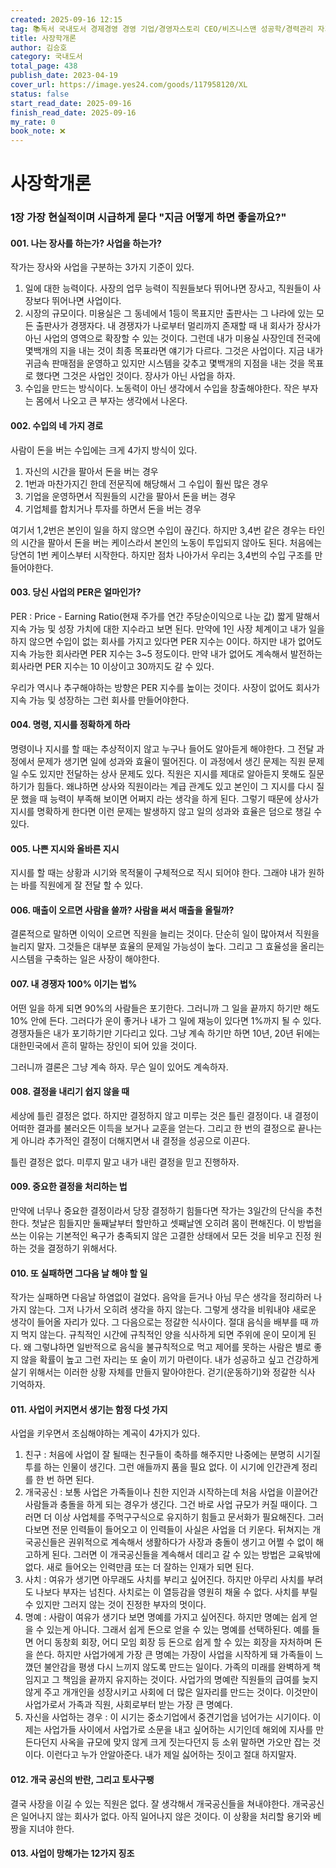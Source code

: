 ```yaml
---
created: 2025-09-16 12:15
tag: 📚독서 국내도서 경제경영 경영 기업/경영자스토리 CEO/비즈니스맨 성공학/경력관리 자기계발
title: 사장학개론
author: 김승호
category: 국내도서
total_page: 438
publish_date: 2023-04-19
cover_url: https://image.yes24.com/goods/117958120/XL
status: false
start_read_date: 2025-09-16
finish_read_date: 2025-09-16
my_rate: 0
book_note: ❌
---
```

# 사장학개론
### 1장 가장 현실적이며 시급하게 묻다 "지금 어떻게 하면 좋을까요?"
#### 001. 나는 장사를 하는가? 사업을 하는가?
작가는 장사와 사업을 구분하는 3가지 기준이 있다. 
1. 일에 대한 능력이다. 사장의 업무 능력이 직원들보다 뛰어나면 장사고, 직원들이 사장보다 뛰어나면 사업이다.
2. 시장의 규모이다. 미용실은 그 동네에서 1등이 목표지만 출판사는 그 나라에 있는 모든 출판사가 경쟁자다. 내 경쟁자가 나로부터 멀리까지 존재할 때 내 회사가 장사가 아닌 사업의 영역으로 확장할 수 있는 것이다. 그런데 내가 미용실 사장인데 전국에 몇백개의 지을 내는 것이 최종 목표라면 얘기가 다르다. 그것은 사업이다. 지금 내가 귀금속 판매점을 운영하고 있지만 시스템을 갖추고 몇백개의 지점을 내는 것을 목표로 했다면 그것은 사업인 것이다. 장사가 아닌 사업을 하자.
3. 수입을 만드는 방식이다. 노동력이 아닌 생각에서 수입을 창출해야한다. 작은 부자는 몸에서 나오고 큰 부자는 생각에서 나온다.

#### 002. 수입의 네 가지 경로
사람이 돈을 버는 수입에는 크게 4가지 방식이 있다.
1. 자신의 시간을 팔아서 돈을 버는 경우
2. 1번과 마찬가지긴 한데 전문직에 해당해서 그 수입이 훨씬 많은 경우
3. 기업을 운영하면서 직원들의 시간을 팔아서 돈을 버는 경우
4. 기업체를 합치거나 투자를 하면서 돈을 버는 경우

여기서 1,2번은 본인이 일을 하지 않으면 수입이 끊긴다. 하지만 3,4번 같은 경우는 타인의 시간을 팔아서 돈을 버는 케이스라서 본인의 노동이 투입되지 않아도 된다. 처음에는 당연히 1번 케이스부터 시작한다. 하지만 점차 나아가서 우리는 3,4번의 수입 구조를 만들어야한다.

#### 003. 당신 사업의 PER은 얼마인가?
PER : Price - Earning Ratio(현재 주가를 연간 주당순이익으로 나눈 값)
짧게 말해서 지속 가능 및 성장 가치에 대한 지수라고 보면 된다. 만약에 1인 사장 체계이고 내가 일을 하지 않으면 수입이 없는 회사를 가지고 있다면 PER 지수는 0이다. 하지만 내가 없어도 지속 가능한 회사라면 PER 지수는 3~5 정도이다. 만약 내가 없어도 계속해서 발전하는 회사라면 PER 지수는 10 이상이고 30까지도 갈 수 있다.

우리가 역시나 추구해야하는 방향은 PER 지수를 높이는 것이다. 사장이 없어도 회사가 지속 가능 및 성장하는 그런 회사를 만들어야한다.

#### 004. 명령, 지시를 정확하게 하라
명령이나 지시를 할 때는 추상적이지 않고 누구나 들어도 알아듣게 해야한다. 그 전달 과정에서 문제가 생기면 일에 성과와 효율이 떨어진다. 이 과정에서 생긴 문제는 직원 문제일 수도 있지만 전달하는 상사 문제도 있다. 직원은 지시를 제대로 알아듣지 못해도 질문하기가 힘들다. 왜냐하면 상사와 직원이라는 계급 관계도 있고 본인이 그 지시를 다시 질문 했을 때 능력이 부족해 보이면 어쩌지 라는 생각을 하게 된다. 그렇기 때문에 상사가 지시를 명확하게 한다면 이런 문제는 발생하지 않고 일의 성과와 효율은 덤으로 챙길 수 있다.

#### 005. 나쁜 지시와 올바른 지시
지시를 할 때는 상황과 시기와 목적물이 구체적으로 직시 되어야 한다. 그래야 내가 원하는 바를 직원에게 잘 전달 할 수 있다.

#### 006. 매출이 오르면 사람을 쓸까? 사람을 써서 매출을 올릴까?
결론적으로 말하면 이익이 오르면 직원을 늘리는 것이다. 단순히 일이 많아져서 직원을 늘리지 말자. 그것들은 대부분 효율의 문제일 가능성이 높다. 그리고 그 효율성을 올리는 시스템을 구축하는 일은 사장이 해야한다.

#### 007. 내 경쟁자 100% 이기는 법%
어떤 일을 하게 되면 90%의 사람들은 포기한다. 그러니까 그 일을 끝까지 하기만 해도 10% 안에 든다. 그러다가 운이 좋거나 내가 그 일에 재능이 있다면 1%까지 될 수 있다. 경쟁자들은 내가 포기하기만 기다리고 있다. 그냥 계속 하기만 하면 10년, 20년 뒤에는 대한민국에서 흔히 말하는 장인이 되어 있을 것이다.

그러니까 결론은 그냥 계속 하자. 무슨 일이 있어도 계속하자.

#### 008. 결정을 내리기 쉽지 않을 때
세상에 틀린 결정은 없다. 하지만 결정하지 않고 미루는 것은 틀린 결정이다. 내 결정이 어떠한 결과를 불러오든 이득을 보거나 교훈을 얻는다. 그리고 한 번의 결정으로 끝나는게 아니라 추가적인 결정이 더해지면서 내 결정을 성공으로 이끈다. 

틀린 결정은 없다. 미루지 말고 내가 내린 결정을 믿고 진행하자.

#### 009. 중요한 결정을 처리하는 법
만약에 너무나 중요한 결정이라서 당장 결정하기 힘들다면 작가는 3일간의 단식을 추천한다. 첫날은 힘들지만 둘째날부터 할만하고 셋째날엔 오히려 몸이 편해진다. 이 방법을 쓰는 이유는 기본적인 욕구가 충족되지 않은 고결한 상태에서 모든 것을 비우고 진정 원하는 것을 결정하기 위해서다.

#### 010. 또 실패하면 그다음 날 해야 할 일
작가는 실패하면 다음날 하염없이 걸었다. 음악을 듣거나 아님 무슨 생각을 정리하러 나가지 않는다. 그저 나가서 오히려 생각을 하지 않는다. 그렇게 생각을 비워내야 새로운 생각이 들어올 자리가 있다. 그 다음으로는 정갈한 식사이다. 절대 음식을 배부를 때 까지 먹지 않는다. 규칙적인 시간에 규칙적인 양을 식사하게 되면 주위에 운이 모이게 된다. 왜 그렇냐하면 일반적으로 음식을 불규칙적으로 먹고 제어를 못하는 사람은 별로 좋지 않을 확률이 높고 그런 자리는 또 술이 끼기 마련이다. 내가 성공하고 싶고 건강하게 살기 위해서는 이러한 상황 자체를 만들지 말아야한다. 걷기(운동하기)와 정갈한 식사 기억하자.

#### 011. 사업이 커지면서 생기는 함정 다섯 가지
사업을 키우면서 조심해야하는 계곡이 4가지가 있다.
1. 친구 : 처음에 사업이 잘 될때는 친구들이 축하를 해주지만 나중에는 분명히 시기질투를 하는 인물이 생긴다. 그런 애들까지 품을 필요 없다. 이 시기에 인간관계 정리를 한 번 하면 된다.
2. 개국공신 : 보통 사업은 가족들이나 친한 지인과 시작하는데 처음 사업을 이끌어간 사람들과 충돌을 하게 되는 경우가 생긴다. 그건 바로 사업 규모가 커질 때이다. 그러면 더 이상 사업체를 주먹구구식으로 유지하기 힘들고 문서화가 필요해진다. 그러다보면 전문 인력들이 들어오고 이 인력들이 사실은 사업을 더 키운다. 뒤쳐지는 개국공신들은 권위적으로 계속해서 생활하다가 사장과 충돌이 생기고 어쩔 수 없이 해고하게 된다. 그러면 이 개국공신들을 계속해서 데리고 갈 수 있는 방법은 교육밖에 없다. 새로 들어오는 인력만큼 또는 더 잘하는 인재가 되면 된다.
3. 사치 : 여유가 생기면 아무래도 사치를 부리고 싶어진다. 하지만 아무리 사치를 부려도 나보다 부자는 넘친다. 사치로는 이 열등감을 영원히 채울 수 없다. 사치를 부릴 수 있지만 그러지 않는 것이 진정한 부자의 멋이다.
4. 명예 : 사람이 여유가 생기다 보면 명예를 가지고 싶어진다. 하지만 명예는 쉽게 얻을 수 있는게 아니다. 그래서 쉽게 돈으로 얻을 수 있는 명예를 선택하된다. 예를 들면 어디 동창회 회장, 어디 모임 회장 등 돈으로 쉽게 할 수 있는 회장을 자처하며 돈을 쓴다. 하지만 사업가에게 가장 큰 명예는 가장이 사업을 시작하게 돼 가족들이 느꼈던 불안감을 평생 다시 느끼지 않도록 만드는 일이다. 가족의 미래를 완벽하게 책임지고 그 책임을 끝까지 유지하는 것이다. 사업가의 명예란 직원들의 급여를 늦지 않게 주고 개개인을 성장시키고 사회에 더 많은 일자리를 만드는 것이다. 이것만이 사업가로서 가족과 직원, 사회로부터 받는 가장 큰 명예다.
5. 자신을 사업하는 경우 : 이 시기는 중소기업에서 중견기업을 넘어가는 시기이다. 이제는 사업가들 사이에서 사업가로 소문을 내고 싶어하는 시기인데 해외에 지사를 만든다던지 사옥을 규모에 맞지 않게 크게 짓는다던지 등 소위 말하면 가오만 잡는 것이다. 이런다고 누가 안알아준다. 내가 제일 싫어하는 짓이고 절대 하지말자.

#### 012. 개국 공신의 반란, 그리고 토사구팽
결국 사장을 이길 수 있는 직원은 없다. 잘 생각해서 개국공신들을 쳐내야한다. 개국공신은 일어나지 않는 회사가 없다. 아직 일어나지 않은 것이다. 이 상황을 처리할 용기와 베짱을 지녀야 한다. 

#### 013. 사업이 망해가는 12가지 징조
